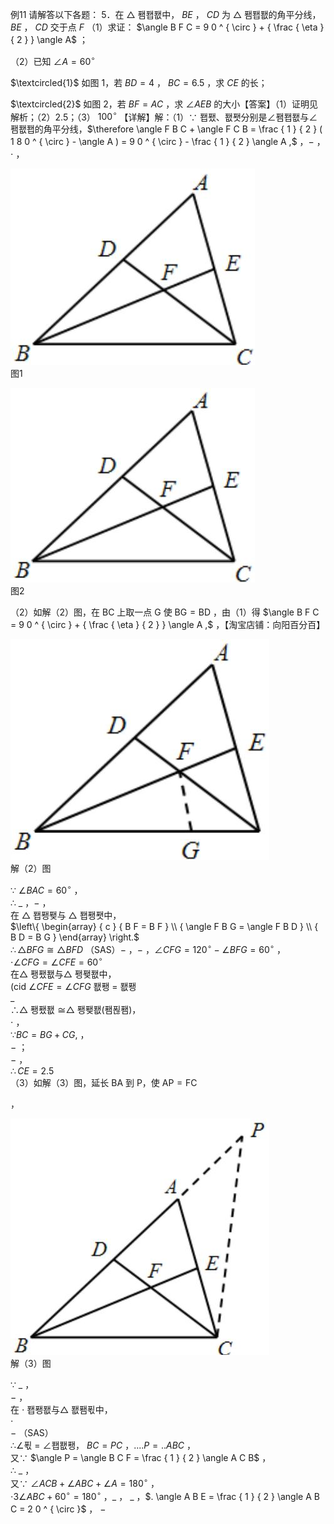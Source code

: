 例11 请解答以下各题： 5．在 $\triangle$ 퐴퐵퐶中， $B E$ ， $C D$ 为 $\triangle$ 퐴퐵퐶的角平分线， $B E$ ， $C D$ 交于点 $F$
（1）求证： $\angle B F C = 9 0 ^ { \circ } + { \frac { \eta } { 2 } } \angle A$ ；

（2）已知 $\angle A = 6 0 ^ { \circ }$

$\textcircled{1}$ 如图 1，若 $B D = 4$ ， $B C = 6 . 5$ ，求 $C E$ 的长；

$\textcircled{2}$ 如图 2，若 $B F = A C$ ，求 $\angle A E B$ 的大小【答案】（1）证明见解析；（2）2.5；（3） $1 0 0 ^ { \circ }$ 【详解】解：（1）∵ 퐵퐸、퐶퐷分别是∠퐴퐵퐶与∠퐴퐶퐵的角平分线，$\therefore \angle F B C + \angle F C B = \frac { 1 } { 2 } ( 1 8 0 ^ { \circ } - \angle A ) = 9 0 ^ { \circ } - \frac { 1 } { 2 } \angle A ,$ ，$-$ ，$\cdot$ ，

![](<../../qs_image_DB/专题1-1_一网打尽全等三角形模型_·十个模型（解析版）/17895c9bf196ddc0ffa0ceb7ae3a8df696a87edd92fc9e79ba5a873e6ce0eb73.jpg>)  
图1

![](<../../qs_image_DB/专题1-1_一网打尽全等三角形模型_·十个模型（解析版）/3e43199086d59e49d2e583661b9ed21eee991b9cda6bac56d33e3d589e40ee52.jpg>)  
图2

（2）如解（2）图，在 BC 上取一点 G 使 $\mathrm { B G = B D }$ ，由（1）得 $\angle B F C = 9 0 ^ { \circ } + { \frac { \eta } { 2 } } \angle A ,$ ，【淘宝店铺：向阳百分百】

![](<../../qs_image_DB/专题1-1_一网打尽全等三角形模型_·十个模型（解析版）/7be40b77b76be399c65bce00afdb9845691a7967f44efb08f7d46e1f5f067dc0.jpg>)  
解（2）图

∵ $\angle B A C = 6 0 ^ { \circ }$ ，  
∴ $\_$ ，$-$ ，  
在 $\triangle$ 퐵퐹퐺与 $\triangle$ 퐵퐹퐷中，  
$\left\{ \begin{array} { c } { B F = B F } \\ { \angle F B G = \angle F B D } \\ { B D = B G } \end{array} \right.$   
$\therefore \triangle B F G \cong \triangle B F D$ （SAS）$-$ ，$-$ ，$\angle C F G = 1 2 0 ^ { \circ } - \angle B F G = 6 0 ^ { \circ }$ ，  
$\cdot \angle C F G = \angle C F E = 6 0 ^ { \circ }$   
在△ 퐹퐸퐶与△ 퐹퐺퐶中，  
(cid $\angle C F E = \angle C F G$ 퐶퐹 = 퐶퐹  
$\_$   
∴△ 퐹퐸퐶 ≅△ 퐹퐺퐶(퐴푆퐴)，  
$\cdot$ ，  
$\because B C = B G + C G ,$ ，  
$-$ ；  
$-$ ，  
$\therefore C E = 2 . 5$   
（3）如解（3）图，延长 BA 到 P，使 $\mathrm { A P { = } F C }$

，

![](<../../qs_image_DB/专题1-1_一网打尽全等三角形模型_·十个模型（解析版）/15a804fe14ffd4e519e65217ec68e077652a3991be454b12a270c62d5c9aede7.jpg>)  
解（3）图

∵ $\_$ ，  
$-$ ，  
在 $\cdot$ 퐵퐹퐶与△ 퐶퐴푃中，  
$\cdot$   
$-$ （SAS）  
∴∠푃 = ∠퐵퐶퐹， $B C = P C$ ，$. . . . P { } = . . A B C$ ，  
又∵ $\angle P = \angle B C F = \frac { 1 } { 2 } \angle A C B$ ，  
∴ $\_$ ，  
又∵ $\angle A C B + \angle A B C + \angle A = 1 8 0 ^ { \circ }$ ，  
$\cdot 3 \angle A B C + 6 0 ^ { \circ } = 1 8 0 ^ { \circ }$ ，$\_$ ， $\_$ ，$. \angle A B E = \frac { 1 } { 2 } \angle A B C = 2 0 ^ { \circ }$ ， $-$
